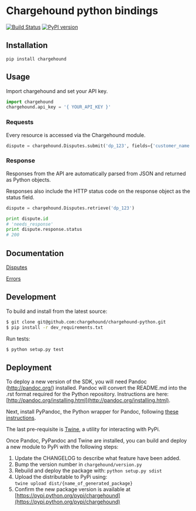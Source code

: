 # Chargehound python bindings 

[![Build Status](https://travis-ci.org/chargehound/chargehound-python.svg?branch=master)](https://travis-ci.org/chargehound/chargehound-python) [![PyPI version](https://badge.fury.io/py/chargehound.svg)](https://badge.fury.io/py/chargehound)

## Installation

`pip install chargehound`

## Usage

Import chargehound and set your API key.

```python
import chargehound
chargehound.api_key = '{ YOUR_API_KEY }'
```

### Requests

Every resource is accessed via the Chargehound module.

```python
dispute = chargehound.Disputes.submit('dp_123', fields={'customer_name': 'Susie'})
```

### Response

Responses from the API are automatically parsed from JSON and returned as Python objects.

Responses also include the HTTP status code on the response object as the status field.

```python
dispute = chargehound.Disputes.retrieve('dp_123')

print dispute.id
# 'needs_response'
print dispute.response.status
# 200
```

## Documentation

[Disputes](https://www.chargehound.com/docs/api/index.html?python#disputes)

[Errors](https://www.chargehound.com/docs/api/index.html?python#errors)

## Development

To build and install from the latest source:

```bash
$ git clone git@github.com:chargehound/chargehound-python.git
$ pip install -r dev_requirements.txt
```

Run tests:

```bash
$ python setup.py test
```

## Deployment

To deploy a new version of the SDK, you will need Pandoc (http://pandoc.org/) installed.
Pandoc will convert the README.md into the .rst format required for the Python repository.
Instructions are here: [http://pandoc.org/installing.html](http://pandoc.org/installing.html).

Next, install PyPandoc, the Python wrapper for Pandoc, following [these instructions](https://pypi.python.org/pypi/pypandoc).
 
The last pre-requisite is [Twine](https://pypi.python.org/pypi/twine), a utility for interacting with PyPi.

Once Pandoc, PyPandoc and Twine are installed, you can build and deploy a new module to PyPi with the following steps:

 1. Update the CHANGELOG to describe what feature have been added.
 2. Bump the version number in `chargehound/version.py`
 3. Rebuild and deploy the package with:
   ```python setup.py sdist```
 4. Upload the distributable to PyPi using:   
   ```twine upload dist/{name_of_generated_package}```
 4. Confirm the new package version is available at [https://pypi.python.org/pypi/chargehound](https://pypi.python.org/pypi/chargehound)
